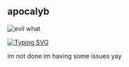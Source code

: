 ## apocalyb

![evil what](https://github.com/user-attachments/assets/5b047247-ff38-4d8d-9096-61914ff680c5)


[![Typing SVG](https://readme-typing-svg.demolab.com?font=Minecraft&weight=80&size=20&pause=1000&color=FFFFFF&background=00000041&multiline=true&width=700&height=70&lines=%3CMinuteTech%3E+whats+up+with+you+and+betraying%3F;%3CWemmbu%3E+whats+up+with+you+and+your+paranoia%3F)](https://git.io/typing-svg)

im not done im having some issues yay
